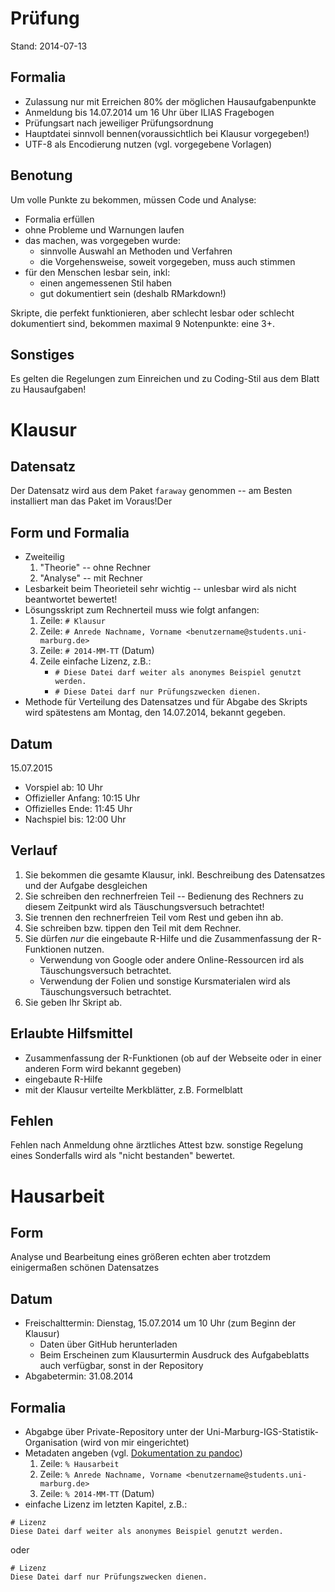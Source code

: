 # Prüfung
Stand: 2014-07-13

## Formalia
* Zulassung nur mit Erreichen 80% der möglichen Hausaufgabenpunkte
* Anmeldung bis 14.07.2014 um 16 Uhr über ILIAS Fragebogen
* Prüfungsart nach jeweiliger Prüfungsordnung
* Hauptdatei sinnvoll bennen(voraussichtlich bei Klausur vorgegeben!)
* UTF-8 als Encodierung nutzen (vgl. vorgegebene Vorlagen)

## Benotung
Um volle Punkte zu bekommen, müssen Code und Analyse:

* Formalia erfüllen
* ohne Probleme und Warnungen laufen  
* das machen, was vorgegeben wurde:  
    - sinnvolle Auswahl an Methoden und Verfahren
    - die Vorgehensweise, soweit vorgegeben, muss auch stimmen  
* für den Menschen lesbar sein, inkl:  
    - einen angemessenen Stil haben
    - gut dokumentiert sein (deshalb RMarkdown!)
    
Skripte, die perfekt funktionieren, aber schlecht lesbar oder schlecht dokumentiert sind, bekommen maximal 9 Notenpunkte: eine 3+.

## Sonstiges
Es gelten die Regelungen zum Einreichen und zu Coding-Stil aus dem Blatt zu Hausaufgaben!

# Klausur
## Datensatz 
Der Datensatz wird aus dem Paket `faraway` genommen -- am Besten installiert man das Paket im Voraus!Der 

## Form und Formalia
* Zweiteilig
    1. "Theorie" -- ohne Rechner
    2. "Analyse" -- mit Rechner
* Lesbarkeit beim Theorieteil sehr wichtig -- unlesbar wird als nicht beantwortet bewertet!
* Lösungsskript zum Rechnerteil muss wie folgt anfangen:  
    1. Zeile: `# Klausur`
    2. Zeile: `# Anrede Nachname, Vorname <benutzername@students.uni-marburg.de>`
    3. Zeile: `# 2014-MM-TT` (Datum) 
    4. Zeile einfache Lizenz, z.B.: 
          - `# Diese Datei darf weiter als anonymes Beispiel genutzt werden.`
          - `# Diese Datei darf nur Prüfungszwecken dienen.`
* Methode für Verteilung des Datensatzes und für Abgabe des Skripts wird spätestens am Montag, den 14.07.2014, bekannt gegeben.

## Datum
15.07.2015

- Vorspiel ab: 10 Uhr
- Offizieller Anfang: 10:15 Uhr
- Offizielles Ende: 11:45 Uhr
- Nachspiel bis: 12:00 Uhr

## Verlauf
1. Sie bekommen die gesamte Klausur, inkl. Beschreibung des Datensatzes und der Aufgabe desgleichen
2. Sie schreiben den rechnerfreien Teil -- Bedienung des Rechners zu diesem Zeitpunkt wird als Täuschungsversuch betrachtet!
3. Sie trennen den rechnerfreien Teil vom Rest und geben ihn ab.
4. Sie schreiben bzw. tippen den Teil mit dem Rechner.
5. Sie dürfen *nur* die eingebaute R-Hilfe und die Zusammenfassung der R-Funktionen nutzen.
    - Verwendung von Google oder andere Online-Ressourcen ird als Täuschungsversuch betrachtet.
    - Verwendung der Folien und sonstige Kursmaterialen wird als Täuschungsversuch betrachtet.
6. Sie geben Ihr Skript ab.

## Erlaubte Hilfsmittel
- Zusammenfassung der R-Funktionen (ob auf der Webseite oder in einer anderen Form wird bekannt gegeben)
- eingebaute R-Hilfe
- mit der Klausur verteilte Merkblätter, z.B. Formelblatt

## Fehlen
Fehlen nach Anmeldung ohne ärztliches Attest bzw. sonstige Regelung eines Sonderfalls wird als "nicht bestanden" bewertet.

# Hausarbeit
## Form
Analyse und Bearbeitung eines größeren echten aber trotzdem einigermaßen schönen Datensatzes

## Datum
* Freischalttermin: Dienstag, 15.07.2014 um 10 Uhr (zum Beginn der Klausur)
  - Daten über GitHub herunterladen
  - Beim Erscheinen zum Klausurtermin Ausdruck des Aufgabeblatts auch verfügbar, sonst in der Repository 
* Abgabetermin: 31.08.2014

## Formalia
* Abgabge über Private-Repository unter der Uni-Marburg-IGS-Statistik-Organisation (wird von mir eingerichtet) 
* Metadaten angeben (vgl. [Dokumentation zu pandoc](http://johnmacfarlane.net/pandoc/README.html#title-block))  
    1. Zeile: `% Hausarbeit`
    2. Zeile: `% Anrede Nachname, Vorname <benutzername@students.uni-marburg.de>`
    3. Zeile: `% 2014-MM-TT` (Datum)
* einfache Lizenz im letzten Kapitel, z.B.: 
```
# Lizenz
Diese Datei darf weiter als anonymes Beispiel genutzt werden.
```
oder
```
# Lizenz
Diese Datei darf nur Prüfungszwecken dienen.
```
